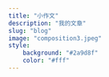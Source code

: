 ```yaml
---
title: "小作文"
description: "我的文章"
slug: "blog"
image: "composition3.jpeg"
style:
    background: "#2a9d8f"
    color: "#fff"
---
```

